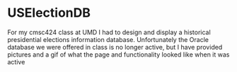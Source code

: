 # USElectionDB
For my cmsc424 class at UMD I had to design and display a historical presidential elections information database. Unfortunately the Oracle database we were offered in class is no longer active, but I have provided pictures and a gif of what the page and functionality looked like when it was active
